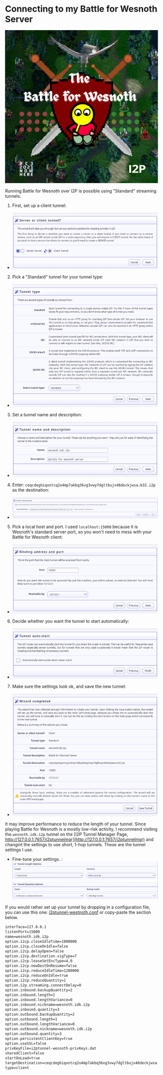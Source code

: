 Connecting to my Battle for Wesnoth Server
==========================================

![Wesnoth Logo](wesnoth.png)

Running Battle for Wesnoth over I2P is possible using "Standard" streaming
tunnels.

1. First, set up a client tunnel: 
 - ![Client Tunnel](tunnel-wizard-1.png)
2. Pick a "Standard" tunnel for your tunnel type:
 - ![Tunnel Type](tunnel-wizard-2.png)
3. Set a tunnel name and description:
 - ![Tunnel Name and Description](tunnel-wizard-3.png)
4. Enter: `ceqcdeghiqxntcq2o4mp7akbq36vg3vwy7dgltbujx46deckjwsa.b32.i2p` as the destination:
 - ![Tunnel Destination](tunnel-wizard-4.png)
5. Pick a local host and port. I used `localhost:15000` because it is Wesnoth's standard server port, so you won't need to mess with your Battle for Wesnoth client:
 - ![Local Host and Port](tunnel-wizard-5.png)
6. Decide whether you want the tunnel to start automatically:
 - ![Decide whether to autostart](tunnel-wizard-6.png)
7. Make sure the settings look ok, and save the new tunnel:
 - ![Review settings and finish](tunnel-wizard-7.png)

It may improve performance to reduce the length of your tunnel. Since playing
Battle for Wesnoth is a mostly low-risk activity, I recommend visiting the
`wesnoth.idk.i2p` tunnel on the [I2P Tunnel Manager Page, http://127.0.0.1:7657/i2ptunnelmgr](http://127.0.0.1:7657/i2ptunnelmgr)
and changint the settings to use short, 1-hop tunnels. These are the tunnel
settings I use.

- Fine-tune your settings. : ![Fine-tune tunnel settings](tunnel-tune-1.png)

If you would rather set up your tunnel by dropping in a configuration file,
you can use this one: [i2ptunnel-westnoth.conf](i2ptunnel-wesnoth.config) or
copy-paste the section below.

```properties
interface=127.0.0.1
listenPort=15000
name=wesnoth.idk.i2p
option.i2cp.closeIdleTime=1800000
option.i2cp.closeOnIdle=false
option.i2cp.delayOpen=false
option.i2cp.destination.sigType=7
option.i2cp.leaseSetEncType=4,0
option.i2cp.newDestOnResume=false
option.i2cp.reduceIdleTime=1200000
option.i2cp.reduceOnIdle=true
option.i2cp.reduceQuantity=1
option.i2p.streaming.connectDelay=0
option.inbound.backupQuantity=2
option.inbound.length=1
option.inbound.lengthVariance=0
option.inbound.nickname=wesnoth.idk.i2p
option.inbound.quantity=3
option.outbound.backupQuantity=2
option.outbound.length=1
option.outbound.lengthVariance=0
option.outbound.nickname=wesnoth.idk.i2p
option.outbound.quantity=3
option.persistentClientKey=true
option.useSSL=false
privKeyFile=i2ptunnel-wesnoth-privKeys.dat
sharedClient=false
startOnLoad=true
targetDestination=ceqcdeghiqxntcq2o4mp7akbq36vg3vwy7dgltbujx46deckjwsa.b32.i2p
type=client
```
